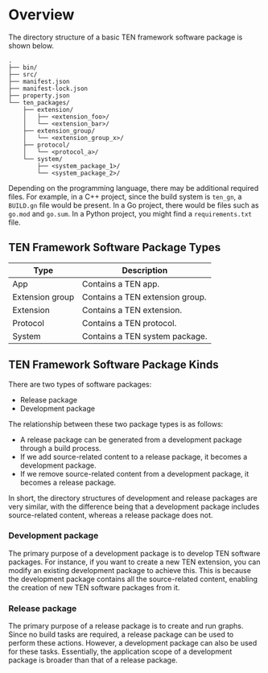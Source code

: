 # Overview

The directory structure of a basic TEN framework software package is shown below.

```text
.
├── bin/
├── src/
├── manifest.json
├── manifest-lock.json
├── property.json
└── ten_packages/
    ├── extension/
    │   ├── <extension_foo>/
    │   └── <extension_bar>/
    ├── extension_group/
    │   └── <extension_group_x>/
    ├── protocol/
    │   └── <protocol_a>/
    └── system/
        ├── <system_package_1>/
        └── <system_package_2>/
```

Depending on the programming language, there may be additional required files. For example, in a C++ project, since the build system is `ten_gn`, a `BUILD.gn` file would be present. In a Go project, there would be files such as `go.mod` and `go.sum`. In a Python project, you might find a `requirements.txt` file.

## TEN Framework Software Package Types

| Type            | Description                     |
|-----------------|---------------------------------|
| App             | Contains a TEN app.             |
| Extension group | Contains a TEN extension group. |
| Extension       | Contains a TEN extension.       |
| Protocol        | Contains a TEN protocol.        |
| System          | Contains a TEN system package.  |

## TEN Framework Software Package Kinds

There are two types of software packages:

- Release package
- Development package

The relationship between these two package types is as follows:

- A release package can be generated from a development package through a build process.
- If we add source-related content to a release package, it becomes a development package.
- If we remove source-related content from a development package, it becomes a release package.

In short, the directory structures of development and release packages are very similar, with the difference being that a development package includes source-related content, whereas a release package does not.

### Development package

The primary purpose of a development package is to develop TEN software packages. For instance, if you want to create a new TEN extension, you can modify an existing development package to achieve this. This is because the development package contains all the source-related content, enabling the creation of new TEN software packages from it.

### Release package

The primary purpose of a release package is to create and run graphs. Since no build tasks are required, a release package can be used to perform these actions. However, a development package can also be used for these tasks. Essentially, the application scope of a development package is broader than that of a release package.
